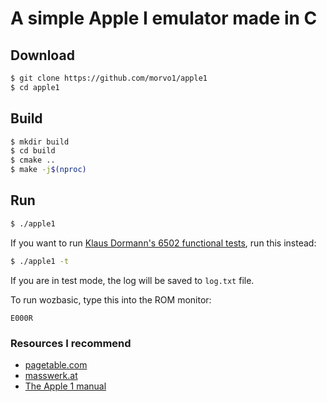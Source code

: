 # A simple Apple I emulator made in C
## Download 
```bash
$ git clone https://github.com/morvo1/apple1
$ cd apple1
```

## Build
```bash
$ mkdir build
$ cd build
$ cmake ..
$ make -j$(nproc)
```

## Run
```bash
$ ./apple1
```
If you want to run [Klaus Dormann's 6502 functional tests](https://github.com/Klaus2m5/6502_65C02_functional_tests), run this instead:
```bash
$ ./apple1 -t
```
If you are in test mode, the log will be saved to `log.txt` file.
 
To run wozbasic, type this into the ROM monitor:
```
E000R
```

### Resources I recommend
- [pagetable.com](https://www.pagetable.com/c64ref/6502/?tab=2)
- [masswerk.at](https://www.masswerk.at/6502/6502_instruction_set.html)
- [The Apple 1 manual](https://mirrors.apple2.org.za/ftp.apple.asimov.net/documentation/apple1/apple1manual_alt.pdf)
